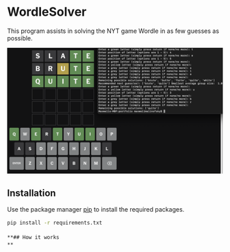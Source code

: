 # WordleSolver

This program assists in solving the NYT game Wordle in as few guesses as possible. 

![image](./WordleSolverPic1)

## Installation

Use the package manager [pip](https://pip.pypa.io/en/stable/) to install the required packages.

```bash
pip install -r requirements.txt

**## How it works
**




